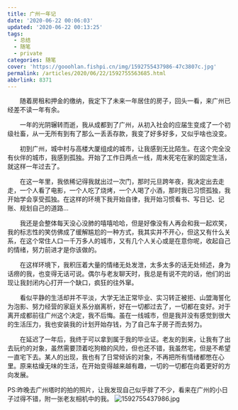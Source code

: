 ```yaml
---
title: 广州一年记
date: '2020-06-22 00:06:03'
updated: '2020-06-22 00:13:25'
tags:
  - 总结
  - 随笔
  - private
categories: 随笔
cover: 'https://gooohlan.fishpi.cn/img/1592755437986-47c3807c.jpg'
permalink: /articles/2020/06/22/1592755563685.html
abbrlink: 8371
---
```

  随着房租和押金的缴纳，我定下了未来一年居住的房子，回头一看，来广州已经差不读一年有余。

  一年的光阴辗转而逝，我从成都到了广州，从初入社会的应届生变成了一个初级社畜，从一无所有到有了那么一丢丢存款，我变了好多好多，又似乎啥也没变。

  初到广州，城中村与高楼大厦组成的城市，让我感到无比陌生。在这个完全没有伙伴的城市，我感到孤独。开始了工作日两点一线，周末死宅在家的固定生活，就这样一年过去了。

  在这一年里，我依稀记得我就出过一次门，那时元旦跨年夜，我决定出去走走，一个人看了电影，一个人吃了烧烤，一个人喝了小酒，那时我已习惯孤独，我开始学会享受孤独。在这样的环境下我开始自律，我开始习惯看书、写日记、记账、规划自己的道路...

  我还是会整体每天没心没肺的嘻嘻哈哈，但是好像没有人再会和我一起欢笑，我的标志性的笑仿佛成了缓解尴尬的一种方式，我其实并不开心，但这又有什么关系，在这个常住人口一千万多人的城市，又有几个人关心或是在意你呢，收起自己的情绪，努力前进才是你该做的。

  在这样环境下，我积压着大量的情绪无处发泄，太多太多的话无处倾述，身为话痨的我，也变得无话可说。偶尔与老友聊天时，我总是有说不完的话，他们的出现让我封闭内心打开一个缺口，疯狂的往外窜。

  看似平静的生活却并不平淡，大学无法正常毕业、实习转正被拒、山盟海誓化为泡影、努力经营的家庭关系分崩离析，好在一切都过去了，一切都在变好。对于离开成都前往广州这个决定，我不后悔。虽在一线城市，但是我并没有感觉到很大的生活压力，我也安装我的计划开始存钱，为了自己车子房子而去努力。

  在延迟了一年后，我终于可以拿到属于我的毕业证。老友的到来，让我有了出去玩约的对象，虽然需要顶着吃狗粮的风险，但也还不错，我虽然宅，但是不希望一直宅下去。某人的出现，我也有了日常倾诉的对象，不再把所有情绪都憋在心里。原来枯燥无味的生活，在开始变得越来越有趣，一切的一切都在向着更好的方向发展。

PS:昨晚去广州塔时的拍的照片，让我发现自己似乎胖了不少，看来在广州的小日子过得不错，附一张老友相机中的我。
![1592755437986.jpg](https://gooohlan.fishpi.cn/img/1592755437986-47c3807c.jpg)
